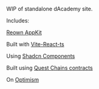 WIP of standalone dAcademy site.

Includes:

[Reown AppKit](https://docs.reown.com/appkit/overview)

Built with [Vite-React-ts](https://vite.dev/guide/)

Using [Shadcn Components](https://ui.shadcn.com/docs/components/)

Built using [Quest Chains contracts](https://github.com/quest-chains)

On [Optimism](https://docs.optimism.io/)
